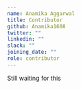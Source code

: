 ```yaml
---
name: Anamika Aggarwal
title: Contributor
github: Anamika1608
twitter: ""
linkedin: ""
slack: ""
joining_date: ""
role: contributor
---
```


Still waiting for this
